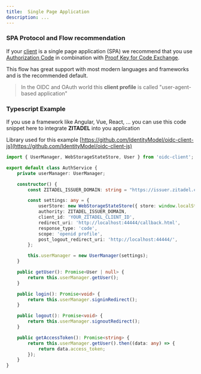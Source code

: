 ```yaml
---
title:  Single Page Application
description: ...
---
```


### SPA Protocol and Flow recommendation

If your [client](administrate#Clients) is a single page application (SPA) we recommend that you use [Authorization Code](documentation#Authorization_Code) in combination with [Proof Key for Code Exchange](documentation#Proof_Key_for_Code_Exchange).

This flow has great support with most modern languages and frameworks and is the recommended default.

> In the OIDC and OAuth world this **client profile** is called "user-agent-based application"

### Typescript Example

If you use a framework like Angular, Vue, React, ... you can use this code snippet here to integrate **ZITADEL** into you application

Library used for this example [https://github.com/IdentityModel/oidc-client-js](https://github.com/IdentityModel/oidc-client-js)

```ts
import { UserManager, WebStorageStateStore, User } from 'oidc-client';

export default class AuthService {
    private userManager: UserManager;

    constructor() {
        const ZITADEL_ISSUER_DOMAIN: string = "https://issuer.zitadel.ch";

        const settings: any = {
            userStore: new WebStorageStateStore({ store: window.localStorage }),
            authority: ZITADEL_ISSUER_DOMAIN,
            client_id: 'YOUR_ZITADEL_CLIENT_ID',
            redirect_uri: 'http://localhost:44444/callback.html',
            response_type: 'code',
            scope: 'openid profile',
            post_logout_redirect_uri: 'http://localhost:44444/',
        };

        this.userManager = new UserManager(settings);
    }

    public getUser(): Promise<User | null> {
        return this.userManager.getUser();
    }

    public login(): Promise<void> {
        return this.userManager.signinRedirect();
    }

    public logout(): Promise<void> {
        return this.userManager.signoutRedirect();
    }

    public getAccessToken(): Promise<string> {
        return this.userManager.getUser().then((data: any) => {
            return data.access_token;
        });
    }
}
```
